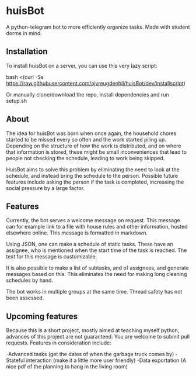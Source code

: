 # huisBot

A python-telegram bot to more efficiently organize tasks. Made with student dorms in mind.

## Installation
To install huisBot on a server, you can use this very lazy script:

bash <(curl -Ss https://raw.githubusercontent.com/ajvreugdenhil/huisBot/dev/installscript)

Or manually clone/download the repo, install dependencies and run setup.sh

## About
The idea for huisBot was born when once again, the household chores started to be missed every so often and the work started piling up. Depending on the structure of how the work is distributed, and on where that information is stored, these might be small inconveniences that lead to people not checking the schedule, leading to work being skipped. 

HuisBot aims to solve this problem by eliminating the need to look at the schedule, and instead bring the schedule to the person. Possible future features include asking the person if the task is completed, increasing the social pressure by a large factor.


## Features
Currently, the bot serves a welcome message on request. This message can for example link to a file with house rules and other information, hosted elsewhere online. This message is formatted in markdown.

Using JSON, one can make a schedule of static tasks. These have an assignee, who is mentioned when the start time of the task is reached. The text for this message is customizable.

It is also possible to make a list of subtasks, and of assignees, and generate messages based on this. This eliminates the need for making long cleaning schedules by hand.

The bot works in multiple groups at the same time. Thread safety has not been assessed.

## Upcoming features
Because this is a short project, mostly aimed at teaching myself python, advances of this project are not guaranteed. You are welcome to submit pull requests. Features in consideration include:

-Advanced tasks (get the dates of when the garbage truck comes by)
-Stateful interaction (make it a little more user friendly)
-Data exportation (A nice pdf of the planning to hang in the living room)